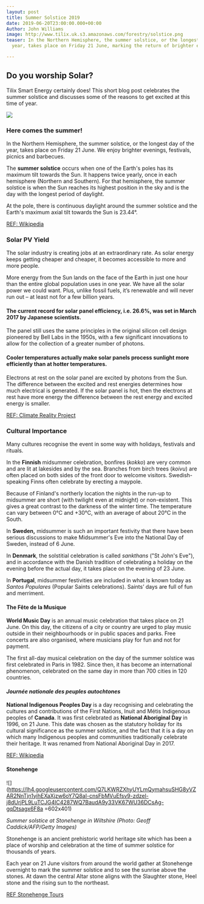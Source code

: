 ```yaml
---
layout: post
title: Summer Solstice 2019
date: 2019-06-20T23:00:00.000+00:00
Author: John Williams
image: http://www.tilix.uk.s3.amazonaws.com/forestry/solstice.png
teaser: In the Northern Hemisphere, the summer solstice, or the longest day of the
  year, takes place on Friday 21 June, marking the return of brighter evenings...

---
```

## Do you worship Solar?

Tilix Smart Energy certainly does! This short blog post celebrates the summer solstice and discusses some of the reasons to get excited at this time of year.

![](http://www.tilix.uk.s3.amazonaws.com/forestry/solstice.png)

### **Here comes the summer!**

In the Northern Hemisphere, the summer solstice, or the longest day of the year, takes place on Friday 21 June. We enjoy brighter evenings, festivals, picnics and barbecues.

The **summer solstice** occurs when one of the Earth's poles has its maximum tilt towards the Sun. It happens twice yearly, once in each hemisphere (Northern and Southern). For that hemisphere, the summer solstice is when the Sun reaches its highest position in the sky and is the day with the longest period of daylight.

At the pole, there is continuous daylight around the summer solstice and the Earth's maximum axial tilt towards the Sun is 23.44°.

[REF: Wikipedia](https://en.wikipedia.org/wiki/Summer_solstice)

### **Solar PV Yield**

The solar industry is creating jobs at an extraordinary rate. As solar energy keeps getting cheaper and cheaper, it becomes accessible to more and more people.

More energy from the Sun lands on the face of the Earth in just one hour than the entire global population uses in one year. We have all the solar power we could want. Plus, unlike fossil fuels, it’s renewable and will never run out – at least not for a few billion years.

#### **The current record for solar panel efficiency, i.e. 26.6%, was set in March 2017 by Japanese scientists.**

The panel still uses the same principles in the original silicon cell design pioneered by Bell Labs in the 1950s, with a few significant innovations to allow for the collection of a greater number of photons.

#### **Cooler temperatures actually make solar panels process sunlight more efficiently than at hotter temperatures.**

Electrons at rest on the solar panel are excited by photons from the Sun. The difference between the excited and rest energies determines how much electrical is generated. If the solar panel is hot, then the electrons at rest have more energy the difference between the rest energy and excited energy is smaller.

[REF: Climate Reality Project](https://www.climaterealityproject.org/blog/lighten-21-solar-facts-summer-solstice)

### **Cultural Importance**

Many cultures recognise the event in some way with holidays, festivals and rituals.

In the **Finnish** midsummer celebration, bonfires (_kokko_) are very common and are lit at lakesides and by the sea. Branches from birch trees (_koivu_) are often placed on both sides of the front door to welcome visitors. Swedish-speaking Finns often celebrate by erecting a maypole.

Because of Finland's northerly location the nights in the run-up to midsummer are short (with twilight even at midnight) or non-existent. This gives a great contrast to the darkness of the winter time. The temperature can vary between 0°C and +30°C, with an average of about 20°C in the South.

In **Sweden,** midsummer is such an important festivity that there have been serious discussions to make Midsummer's Eve into the National Day of Sweden, instead of 6 June.

In **Denmark**, the solstitial celebration is called _sankthans_ ("St John's Eve"), and in accordance with the Danish tradition of celebrating a holiday on the evening before the actual day, it takes place on the evening of 23 June.

In **Portugal**, midsummer festivities are included in what is known today as _Santos Populares_ (Popular Saints celebrations). Saints’ days are full of fun and merriment.

#### **The** **Fête de la Musique**

**World Music Day** is an annual music celebration that takes place on 21 June. On this day, the citizens of a city or country are urged to play music outside in their neighbourhoods or in public spaces and parks. Free concerts are also organised, where musicians play for fun and not for payment.

The first all-day musical celebration on the day of the summer solstice was first celebrated in Paris in 1982. Since then, it has become an international phenomenon, celebrated on the same day in more than 700 cities in 120 countries.

#### _Journée nationale des peuples autochtones_

**National Indigenous Peoples Day** is a day recognising and celebrating the cultures and contributions of the First Nations, Inuit and Métis Indigenous peoples of **Canada**. It was first celebrated as **National Aboriginal Day** in 1996, on 21 June. This date was chosen as the statutory holiday for its cultural significance as the summer solstice, and the fact that it is a day on which many Indigenous peoples and communities traditionally celebrate their heritage. It was renamed from National Aboriginal Day in 2017.

[REF: Wikipedia](https://en.wikipedia.org/wiki/National_Indgenous_Peoples_Day)

#### **Stonehenge**

![](https://lh4.googleusercontent.com/Q7LKWRZXhyUYLmQymahsuSHG8yVZAR2NnTjn1yihEXaXjzw6oY7Q8aI-cnsFbMVuEfsv9-zdzel-j8dUrjPL9LuTCJG4IC4287WQ7BaudA9y33VK67WU36DCsAg-gqDtsagx6F8a =602x401)

_Summer solstice at Stonehenge in Wiltshire (Photo: Geoff Caddick/AFP/Getty Images)_

Stonehenge is an ancient prehistoric world heritage site which has been a place of worship and celebration at the time of summer solstice for thousands of years.

Each year on 21 June visitors from around the world gather at Stonehenge overnight to mark the summer solstice and to see the sunrise above the stones. At dawn the central Altar stone aligns with the Slaughter stone, Heel stone and the rising sun to the northeast.

[REF Stonehenge Tours](https://stonehengetours.com/summer-solstice-tour.htm)